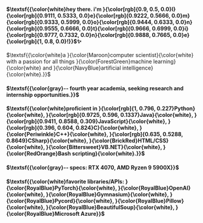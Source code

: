 #### $\textsf{{\color{white}hey there. i'm }{\color[rgb]{0.9, 0.5, 0.0}I}{\color[rgb]{0.9111, 0.5333, 0.0}e}{\color[rgb]{0.9222, 0.5666, 0.0}m}{\color[rgb]{0.9333, 0.5999, 0.0}o}{\color[rgb]{0.9444, 0.6333, 0.0}n}{\color[rgb]{0.9555, 0.6666, 0.0}t}{\color[rgb]{0.9666, 0.6999, 0.0}i}{\color[rgb]{0.9777, 0.7332, 0.0}n}{\color[rgb]{0.9888, 0.7665, 0.0}e}{\color[rgb]{1, 0.8, 0.0}!}}$✨

$\textsf{{\color{white}a }{\color{Maroon}computer scientist}{\color{white} with a passion for all things }{\color{ForestGreen}machine learning}{\color{white} and }{\color{NavyBlue}artificial intelligence}{\color{white}.}}$

#### $\textsf{{\color{gray}-- fourth year academia, seeking research and internship opportunities.}}$

#### $\textsf{{\color{white}proficient in }{\color[rgb]{1, 0.796, 0.227}Python}{\color{white}, }{\color[rgb]{0.9725, 0.596, 0.1337}Java}{\color{white}, }{\color[rgb]{0.9411, 0.8588, 0.309}JavaScript}{\color{white}, }{\color[rgb]{0.396, 0.604, 0.824}C}{\color{white}, }{\color{Periwinkle}C++}{\color{white}, }{\color[rgb]{0.635, 0.5288, 0.8649}CSharp}{\color{white}, }{\color{BrickRed}HTML/CSS}{\color{white}, }{\color{Bittersweet}VB.NET}{\color{white}, }{\color{RedOrange}Bash scripting}{\color{white}.}}$

#### $\textsf{{\color{gray}-- specs: RTX 4070, AMD Ryzen 9 5900X}}$

#### $\textsf{{\color{white}favorite libraries/APIs: }{\color{RoyalBlue}PyTorch}{\color{white}, }{\color{RoyalBlue}OpenAI}{\color{white}, }{\color{RoyalBlue}Gymnasium}{\color{white}, }{\color{RoyalBlue}Pycord}{\color{white}, }{\color{RoyalBlue}Pillow}{\color{white}, }{\color{RoyalBlue}BeautifulSoup}{\color{white}, }{\color{RoyalBlue}Microsoft Azure}}$

<!--

Here are some ideas to get you started:

- 🔭 I’m currently working on ...
- 🌱 I’m currently learning ...
- 👯 I’m looking to collaborate on ...
- 🤔 I’m looking for help with ...
- 💬 Ask me about ...
- 📫 How to reach me: ...
- 😄 Pronouns: ...
- ⚡ Fun fact: ...
-->
